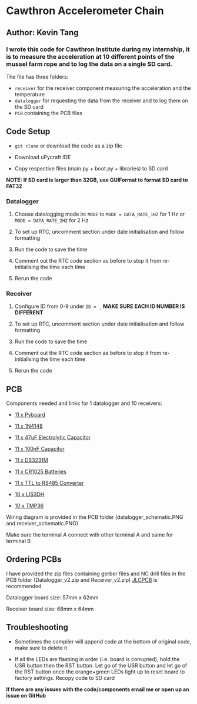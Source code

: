 # Cawthron Accelerometer Chain

## Author: Kevin Tang

### I wrote this code for Cawthron Institute during my internship, it is to measure the acceleration at 10 different points of the mussel farm rope and to log the data on a single SD card.

The file has three folders: 

* `receiver` for the receiver component measuring the acceleration and the temperature
* `datalogger` for requesting the data from the receiver and to log them on the SD card
* `PCB` containing the PCB files

## Code Setup

* `git clone` or download the code as a zip file

* Download uPycraft IDE

* Copy respective files (main.py + boot.py + libraries) to SD card

**NOTE: If SD card is larger than 32GB, use GUIFormat to format SD card to FAT32**

### Datalogger

1. Choose datalogging mode in: `MODE` to `MODE = DATA_RATE_1HZ` for 1 Hz or `MODE = DATA_RATE_2HZ` for 2 Hz

2. To set up RTC, uncomment section under date initialisation and follow formatting

3. Run the code to save the time

4. Comment out the RTC code section as before to stop it from re-initialising the time each time

5. Rerun the code

### Receiver

1. Configure ID from 0-9 under `ID = _` **MAKE SURE EACH ID NUMBER IS DIFFERENT**

2. To set up RTC, uncomment section under date initialisation and follow formatting

3. Run the code to save the time

4. Comment out the RTC code section as before to stop it from re-initialising the time each time

5. Rerun the code

## PCB

Components needed and links for 1 datalogger and 10 receivers:

* [11 x Pyboard](https://www.digikey.co.nz/products/en?mpart=DEV-14412&v=1568)

* [11 x 1N4148](https://nz.element14.com/diodes-inc/1n4148w-7-f/diode-switch-300ma-100v-sod123/dp/1776392?st=1N4148W-7-F)

* [11 x 47uF Electrolytic Capacitor](https://nz.element14.com/panasonic/eee1ca470sp/ae-capacitor-case-radial-can-smd/dp/9696946?st=47uF%20electrolytic%20smt)

* [11 x 100nF Capacitor](https://nz.element14.com/avx/08055c104jat2a/cap-0-1-f-50v-5-x7r-0805/dp/1740673?st=100nF%200805)

* [11 x DS3231M](https://www.digikey.co.nz/product-detail/en/maxim-integrated/DS3231MPMB1/DS3231MPMB1-ND/3661364)

* [11 x CR1025 Batteries](https://www.mrpositive.co.nz/panasonic-cr1025-3v-lithium-button-cell-battery)

* [11 x TTL to RS485 Converter](https://www.aliexpress.com/item/32668863095.html)

* [10 x LIS3DH](https://www.adafruit.com/product/2809)

* [10 x TMP36](https://www.digikey.co.nz/product-detail/en/analog-devices-inc/TMP36GT9Z/TMP36GT9Z-ND/820404)

Wiring diagram is provided in the PCB folder (datalogger_schematic.PNG and receiver_schematic.PNG)

Make sure the terminal A connect with other terminal A and same for terminal B

## Ordering PCBs 

I have provided the zip files containing gerber files and NC drill files in the PCB folder (Datalogger_v2.zip and Receiver_v2.zip)
[JLCPCB](https://jlcpcb.com/) is recommended

Datalogger board size: 57mm x 62mm

Receiver board size: 68mm x 64mm

## Troubleshooting

* Sometimes the compiler will append code at the bottom of original code, make sure to delete it

* If all the LEDs are flashing in order (i.e. board is corrupted), hold the USR button then the RST button.
Let go of the USR button and let go of the RST button once the orange+green LEDs light up to reset board to factory settings.
Recopy code to SD card

**If there are any issues with the code/components email me or open up an issue on GitHub**